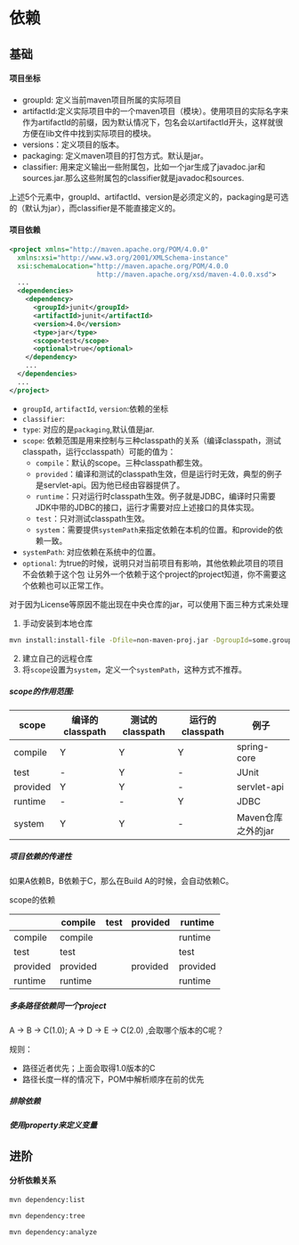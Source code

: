 # 依赖

## 基础

#### 项目坐标
- groupId: 定义当前maven项目所属的实际项目
- artifactId:定义实际项目中的一个maven项目（模块）。使用项目的实际名字来作为artifactId的前缀，因为默认情况下，包名会以artifactId开头，这样就很方便在lib文件中找到实际项目的模块。
- versions：定义项目的版本。
- packaging: 定义maven项目的打包方式。默认是jar。
- classifier: 用来定义输出一些附属包，比如一个jar生成了javadoc.jar和sources.jar.那么这些附属包的classifier就是javadoc和sources.

上述5个元素中，groupId、artifactId、version是必须定义的，packaging是可选的（默认为jar），而classifier是不能直接定义的。

#### 项目依赖

```xml
<project xmlns="http://maven.apache.org/POM/4.0.0"
  xmlns:xsi="http://www.w3.org/2001/XMLSchema-instance"
  xsi:schemaLocation="http://maven.apache.org/POM/4.0.0
                      http://maven.apache.org/xsd/maven-4.0.0.xsd">
  ...
  <dependencies>
    <dependency>
      <groupId>junit</groupId>
      <artifactId>junit</artifactId>
      <version>4.0</version>
      <type>jar</type>
      <scope>test</scope>
      <optional>true</optional>
    </dependency>
    ...
  </dependencies>
  ...
</project>
```
- ```groupId```, ```artifactId```, ```version```:依赖的坐标
- ```classifier```:
- ```type```: 对应的是```packaging```,默认值是jar.
- ```scope```: 依赖范围是用来控制与三种classpath的关系（编译classpath，测试classpath，运行cclasspath）可能的值为：
  * ```compile```：默认的scope。三种classpath都生效。
  * ```provided```：编译和测试的classpath生效，但是运行时无效，典型的例子是servlet-api。因为他已经由容器提供了。
  * ```runtime```：只对运行时classpath生效。例子就是JDBC，编译时只需要JDK中带的JDBC的接口，运行才需要对应上述接口的具体实现。
  * ```test```：只对测试classpath生效。
  * ```system```：需要提供```systemPath```来指定依赖在本机的位置。和provide的依赖一致。
- ```systemPath```: 对应依赖在系统中的位置。
- ```optional```:  为true的时候，说明只对当前项目有影响，其他依赖此项目的项目不会依赖于这个包 让另外一个依赖于这个project的project知道，你不需要这个依赖也可以正常工作。


对于因为License等原因不能出现在中央仓库的jar，可以使用下面三种方式来处理
  1. 手动安装到本地仓库
```bash
mvn install:install-file -Dfile=non-maven-proj.jar -DgroupId=some.group -DartifactId=non-maven-proj -Dversion=1 -Dpackaging=jar
```
  2. 建立自己的远程仓库
  3. 将```scope```设置为```system```，定义一个```systemPath```，这种方式不推荐。


##### scope的作用范围:

|scope|编译的classpath|测试的classpath|运行的classpath|例子|
|-|-|-|-|-|
|compile| Y | Y | Y | spring-core |
|test| - | Y | - | JUnit |
|provided| Y | Y | - | servlet-api |
|runtime| - | - | Y | JDBC |
|system| Y | Y | - | Maven仓库之外的jar |


##### 项目依赖的传递性

如果A依赖B，B依赖于C，那么在Build A的时候，会自动依赖C。

scope的依赖

|           | compile   |   test        |  provided | runtime
|-----------|-----------|---------------|-----------|-----------
| compile   | compile   |               |           | runtime
| test      | test      |               |           | test
| provided  | provided  |               | provided  | provided
| runtime   | runtime   |               |           | runtime

##### 多条路径依赖同一个project
A -> B -> C(1.0); A -> D -> E -> C(2.0) ,会取哪个版本的C呢？

规则：
* 路径近者优先；上面会取得1.0版本的C
* 路径长度一样的情况下，POM中解析顺序在前的优先

##### 排除依赖

##### 使用property来定义变量

## 进阶

#### 分析依赖关系

```bash
mvn dependency:list

mvn dependency:tree

mvn dependency:analyze
```
